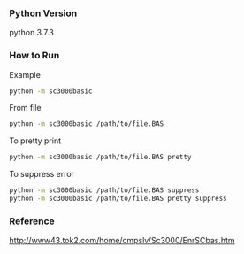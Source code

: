 ### Python Version

python 3.7.3

### How to Run

Example

```bash
python -m sc3000basic
```

From file

```bash
python -m sc3000basic /path/to/file.BAS
```

To pretty print

```bash
python -m sc3000basic /path/to/file.BAS pretty
```

To suppress error

```bash
python -m sc3000basic /path/to/file.BAS suppress
python -m sc3000basic /path/to/file.BAS pretty suppress
```

### Reference

http://www43.tok2.com/home/cmpslv/Sc3000/EnrSCbas.htm
